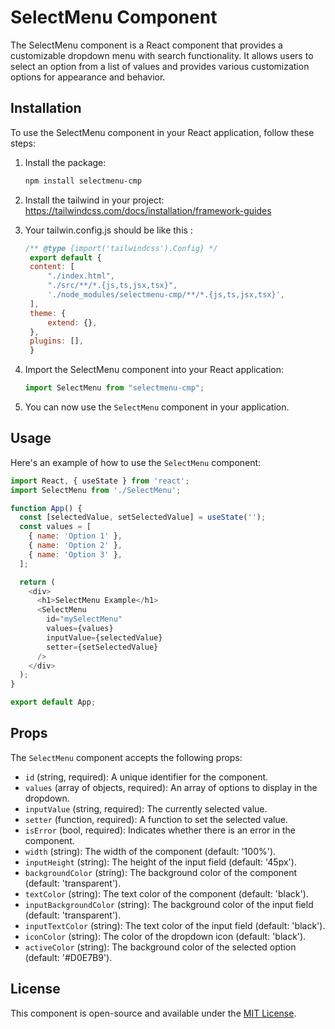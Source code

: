 # SelectMenu Component

The SelectMenu component is a React component that provides a customizable dropdown menu with search functionality. It allows users to select an option from a list of values and provides various customization options for appearance and behavior.

## Installation

To use the SelectMenu component in your React application, follow these steps:

1. Install the package:

   ```bash
   npm install selectmenu-cmp
   ```

1. Install the tailwind in your project: https://tailwindcss.com/docs/installation/framework-guides

1. Your tailwin.config.js should be like this :

   ```javascript
   /** @type {import('tailwindcss').Config} */
    export default {
    content: [
        "./index.html",
        "./src/**/*.{js,ts,jsx,tsx}",
        './node_modules/selectmenu-cmp/**/*.{js,ts,jsx,tsx}',
    ],
    theme: {
        extend: {},
    },
    plugins: [],
    }
   ```

2. Import the SelectMenu component into your React application:

   ```javascript
   import SelectMenu from "selectmenu-cmp";
   ```

3. You can now use the `SelectMenu` component in your application.

## Usage

Here's an example of how to use the `SelectMenu` component:

```javascript
import React, { useState } from 'react';
import SelectMenu from './SelectMenu';

function App() {
  const [selectedValue, setSelectedValue] = useState('');
  const values = [
    { name: 'Option 1' },
    { name: 'Option 2' },
    { name: 'Option 3' },
  ];

  return (
    <div>
      <h1>SelectMenu Example</h1>
      <SelectMenu
        id="mySelectMenu"
        values={values}
        inputValue={selectedValue}
        setter={setSelectedValue}
      />
    </div>
  );
}

export default App;
```

## Props

The `SelectMenu` component accepts the following props:

- `id` (string, required): A unique identifier for the component.
- `values` (array of objects, required): An array of options to display in the dropdown.
- `inputValue` (string, required): The currently selected value.
- `setter` (function, required): A function to set the selected value.
- `isError` (bool, required): Indicates whether there is an error in the component.
- `width` (string): The width of the component (default: '100%').
- `inputHeight` (string): The height of the input field (default: '45px').
- `backgroundColor` (string): The background color of the component (default: 'transparent').
- `textColor` (string): The text color of the component (default: 'black').
- `inputBackgroundColor` (string): The background color of the input field (default: 'transparent').
- `inputTextColor` (string): The text color of the input field (default: 'black').
- `iconColor` (string): The color of the dropdown icon (default: 'black').
- `activeColor` (string): The background color of the selected option (default: '#D0E7B9').

## License

This component is open-source and available under the [MIT License](LICENSE).
